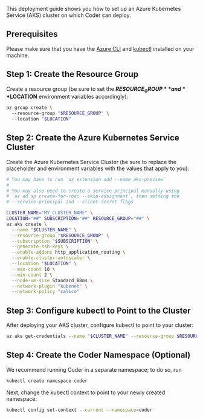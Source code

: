 This deployment guide shows you how to set up an Azure Kubernetes Service (AKS)
cluster on which Coder can deploy.

## Prerequisites

Please make sure that you have the [Azure
CLI](https://docs.microsoft.com/en-us/cli/azure/?view=azure-cli-latest) and
[kubectl](https://kubernetes.io/docs/tasks/tools/install-kubectl/) installed on
your machine.

## Step 1: Create the Resource Group

Create a resource group (be sure to set the **$RESOURCE_GROUP** and
**$LOCATION** environment variables accordingly):

```bash
az group create \ 
  --resource-group "$RESOURCE_GROUP" \ 
  --location "$LOCATION"
```

## Step 2: Create the Azure Kubernetes Service Cluster

Create the Azure Kubernetes Service Cluster (be sure to replace the placeholder
and environment variables with the values that apply to you):

```bash
# You may have to run `az extension add --name aks-preview`
#
# You may also need to create a service principal manually using
# `az ad sp create-for-rbac --skip-assignment`, then setting the
# --service-principal and --client-secret flags

CLUSTER_NAME="MY_CLUSTER_NAME" \
LOCATION="##" SUBSCRIPTION="##" RESOURCE_GROUP="##" \
az aks create \
  --name "$CLUSTER_NAME" \
  --resource-group "$RESOURCE_GROUP" \
  --subscription "$SUBSCRIPTION" \
  --generate-ssh-keys \
  --enable-addons http_application_routing \
  --enable-cluster-autoscaler \
  --location "$LOCATION" \
  --max-count 10 \
  --min-count 2 \
  --node-vm-size Standard_B8ms \
  --network-plugin "kubenet" \
  --network-policy "calico"
```

## Step 3: Configure kubectl to Point to the Cluster

After deploying your AKS cluster, configure kubectl to point to your cluster:

```bash
az aks get-credentials --name "$CLUSTER_NAME" --resource-group $RESOURCE_GROUP"
```

## Step 4: Create the Coder Namespace (Optional)

We recommend running Coder in a separate namespace; to do so, run

```bash
kubectl create namespace coder
```

Next, change the kubectl context to point to your newly created namespace:

```bash
kubectl config set-context --current --namespace=coder
```
